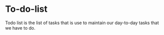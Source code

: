 # To-do-list
Todo list is the list of tasks that is use to maintain our day-to-day tasks that we have to do.
